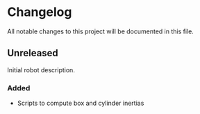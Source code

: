 # Changelog

All notable changes to this project will be documented in this file.

## Unreleased

Initial robot description.

### Added

- Scripts to compute box and cylinder inertias
